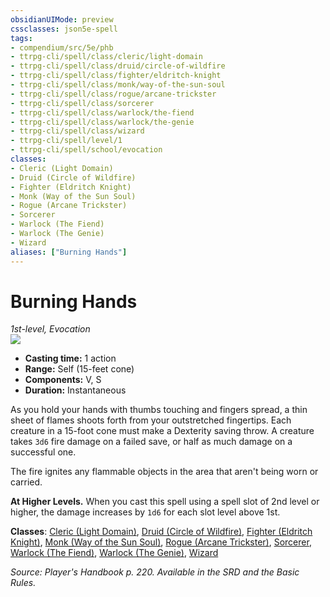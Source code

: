 ```yaml
---
obsidianUIMode: preview
cssclasses: json5e-spell
tags:
- compendium/src/5e/phb
- ttrpg-cli/spell/class/cleric/light-domain
- ttrpg-cli/spell/class/druid/circle-of-wildfire
- ttrpg-cli/spell/class/fighter/eldritch-knight
- ttrpg-cli/spell/class/monk/way-of-the-sun-soul
- ttrpg-cli/spell/class/rogue/arcane-trickster
- ttrpg-cli/spell/class/sorcerer
- ttrpg-cli/spell/class/warlock/the-fiend
- ttrpg-cli/spell/class/warlock/the-genie
- ttrpg-cli/spell/class/wizard
- ttrpg-cli/spell/level/1
- ttrpg-cli/spell/school/evocation
classes:
- Cleric (Light Domain)
- Druid (Circle of Wildfire)
- Fighter (Eldritch Knight)
- Monk (Way of the Sun Soul)
- Rogue (Arcane Trickster)
- Sorcerer
- Warlock (The Fiend)
- Warlock (The Genie)
- Wizard
aliases: ["Burning Hands"]
---
```

# Burning Hands
*1st-level, Evocation*  
![](/3-Mechanics/CLI/spells/img/burning-hands.webp#right)  

- **Casting time:** 1 action
- **Range:** Self (15-feet cone)
- **Components:** V, S
- **Duration:** Instantaneous

As you hold your hands with thumbs touching and fingers spread, a thin sheet of flames shoots forth from your outstretched fingertips. Each creature in a 15-foot cone must make a Dexterity saving throw. A creature takes `3d6` fire damage on a failed save, or half as much damage on a successful one.

The fire ignites any flammable objects in the area that aren't being worn or carried.

**At Higher Levels.** When you cast this spell using a spell slot of 2nd level or higher, the damage increases by `1d6` for each slot level above 1st.

**Classes**: [Cleric (Light Domain)](/3-Mechanics/CLI/classes/cleric-light-domain.md), [Druid (Circle of Wildfire)](/3-Mechanics/CLI/classes/druid-circle-of-wildfire-tce.md), [Fighter (Eldritch Knight)](/3-Mechanics/CLI/classes/fighter-eldritch-knight.md), [Monk (Way of the Sun Soul)](/3-Mechanics/CLI/classes/monk-way-of-the-sun-soul-xge.md), [Rogue (Arcane Trickster)](/3-Mechanics/CLI/classes/rogue-arcane-trickster.md), [Sorcerer](/3-Mechanics/CLI/classes/sorcerer.md), [Warlock (The Fiend)](/3-Mechanics/CLI/classes/warlock-the-fiend.md), [Warlock (The Genie)](/3-Mechanics/CLI/classes/warlock-the-genie-tce.md), [Wizard](/3-Mechanics/CLI/classes/wizard.md)

*Source: Player's Handbook p. 220. Available in the SRD and the Basic Rules.*